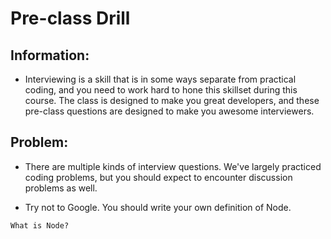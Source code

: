 # Pre-class Drill

## Information:

* Interviewing is a skill that is in some ways separate from practical coding, and you need to work hard to hone this skillset during this course. The class is designed to make you great developers, and these pre-class questions are designed to make you awesome interviewers.

## Problem:

* There are multiple kinds of interview questions. We've largely practiced coding problems, but you should expect to encounter discussion problems as well.

* Try not to Google. You should write your own definition of Node.

```
What is Node?
```

